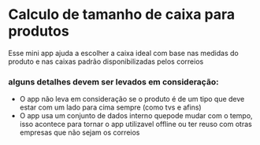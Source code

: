 # Calculo de tamanho de caixa para produtos
Esse mini app ajuda a escolher a caixa ideal com base nas medidas do produto e nas caixas padrão disponibilizadas pelos correios
### alguns detalhes devem ser levados em consideração:
- O app não leva em consideração se o produto é de um tipo que deve estar com um lado para cima sempre (como tvs e afins)
- O app usa um conjunto de dados interno quepode mudar com o tempo, isso acontece para tornar o app utilizavel offline ou ter reuso com otras empresas que não sejam os correios
